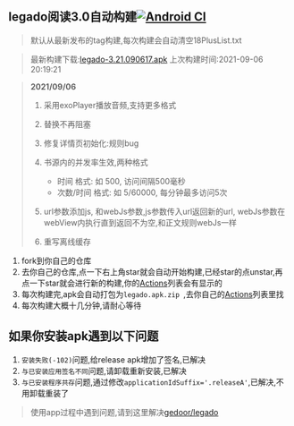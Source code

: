 ## legado阅读3.0自动构建[![Android CI](https://github.com/10bits/gedoor-Build/workflows/Android%20CI/badge.svg)](https://github.com/10bits/gedoor-Build/actions)

> 默认从最新发布的tag构建,每次构建会自动清空18PlusList.txt

> 最新构建下载:[legado-3.21.090617.apk](https://github.com/10bits/gedoor-Build/releases/download/legado-3.21.090617/legado-3.21.090617.apk) 上次构建时间:2021-09-06 20:19:21
<!--start-->
> **2021/09/06**
> 
> 1. 采用exoPlayer播放音频,支持更多格式
> 2. 替换不再阻塞
> 3. 修复详情页初始化:规则bug
> 4. 书源内的并发率生效,两种格式
>     * 时间 格式: 如 500, 访问间隔500毫秒
>     * 次数/时间 格式: 如 5/60000, 每分钟最多访问5次
> 
> 5. url参数添加js, 和webJs参数,js参数传入url返回新的url, webJs参数在webView内执行直到返回不为空,和正文规则webJs一样
> 6. 重写离线缓存
<!--end-->
  
1. fork到你自己的仓库
2. 去你自己的仓库,点一下右上角star就会自动开始构建,已经star的点unstar,再点一下star就会进行新的构建,你的[Actions](https://github.com/10bits/gedoor-Build/actions)列表会有显示的
3. 每次构建完,apk会自动打包为`legado.apk.zip
`,去你自己的[Actions](https://github.com/10bits/gedoor-Build/actions)列表里找
4. 每次构建大概十几分钟,请耐心等待

## 如果你安装apk遇到以下问题

1. `安装失败(-102)`问题,给release apk增加了签名,已解决
2. `与已安装应用签名不同`问题,请卸载重新安装,已解决
3. `与已安装程序共存`问题,通过修改`applicationIdSuffix='.releaseA'`,已解决,不用卸载重装了
> 使用app过程中遇到问题,请到这里解决[gedoor/legado](https://github.com/gedoor/legado/issues)

